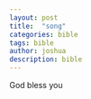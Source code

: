 ```yaml
---
layout: post
title:  "song"
categories: bible
tags: bible
author: joshua
description: bible
---
```

 God bless you